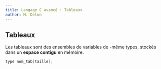 ```yaml
---
title: Langage C avancé : Tableaux
author: M. Delon
---
```

Tableaux
----------

Les tableaux sont des ensembles de variables de -même types, stockés dans un **espace contigu** en mémoire.

```c
type nom_tab[taille];
```
